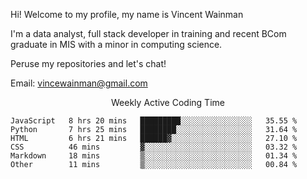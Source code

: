 Hi! Welcome to my profile, my name is Vincent Wainman

I'm a data analyst, full stack developer in training and recent BCom graduate in MIS with a minor in computing science. 

Peruse my repositories and let's chat!

Email: vincewainman@gmail.com

<p align="center"> Weekly Active Coding Time </p>
<!--START_SECTION:waka-->

```text
JavaScript   8 hrs 20 mins   █████████░░░░░░░░░░░░░░░░   35.55 %
Python       7 hrs 25 mins   ████████░░░░░░░░░░░░░░░░░   31.64 %
HTML         6 hrs 21 mins   ██████▓░░░░░░░░░░░░░░░░░░   27.10 %
CSS          46 mins         ▓░░░░░░░░░░░░░░░░░░░░░░░░   03.32 %
Markdown     18 mins         ▒░░░░░░░░░░░░░░░░░░░░░░░░   01.34 %
Other        11 mins         ▒░░░░░░░░░░░░░░░░░░░░░░░░   00.84 %
```

<!--END_SECTION:waka-->
